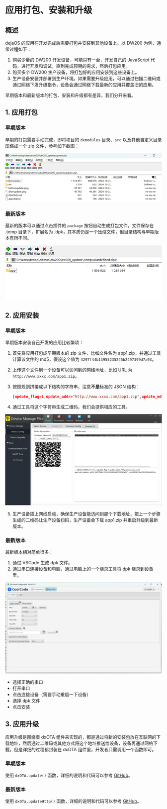 # 应用打包、安装和升级
## 概述

dejaOS 的应用在开发完成后需要打包并安装到其他设备上。以 DW200 为例，通常过程如下：

1. 购买少量的 DW200 开发设备，可能只有一台，开发自己的 JavaScript 代码，进行开发和调试，直到完成预期的需求，然后打包应用。
2. 购买多个 DW200 生产设备，将打包好的应用安装到这些设备上。
3. 生产设备安装并部署到生产环境。如果需要升级应用，可以通过扫描二维码或通过网络下发升级指令，设备会通过网络下载最新的应用并覆盖旧的应用。

早期版本和最新版本的打包、安装和升级都有差异，我们分开来看。

## 1. 应用打包

### 早期版本

早期的打包需要手动完成，即将项目的 `dxmodules` 目录、`src` 以及其他自定义目录压缩成一个 zip 文件，参考如下截图：

![alt text](image/app_zip1.png)

### 最新版本

最新的版本可以通过点击插件的 `package` 按钮自动生成打包文件，文件保存在 .temp 目录下，扩展名为 .dpk，其本质仍是一个压缩文件，但目录结构与早期版本有所不同。

![alt text](image/app_zip2.png)

## 2. 应用安装

### 早期版本

早期版本安装自己开发的应用比较繁琐：

1. 首先将应用打包成早期版本的 zip 文件，比如文件名为 app1.zip，并通过工具计算该文件的 md5，假设这个值为 `4297f44b13955235245b2497399d7a93`。
2. 上传这个文件到一个设备可以访问到的网络地址，比如 URL 为 `http://www.xxxx.com/app1.zip`。
3. 按照规则拼接成以下结构的字符串，注意**不是**标准的 JSON 结构：

    ``` json
    {update_flag=1,update_addr="http://www.xxxx.com/app1.zip",update_md5="4297f44b13955235245b2497399d7a93"}
    ```

4. 通过工具将这个字符串生成二维码，我们会提供相应的工具。

![alt text](image/app_install1.png)

5. 生产设备插上网线启动，确保生产设备能访问到那个下载地址，把上一个步骤生成的二维码让生产设备扫码，生产设备会下载 app1.zip 并重启升级到最新版本。

### 最新版本

最新版本相对简单很多：

1. 通过 VSCode 生成 dpk 文件。
2. 通过串口连接设备和电脑，通过电脑上的一个烧录工具将 dpk 烧录到设备里。

![alt text](image/app_install2.png)

 - 选择正确的串口
 - 打开串口
 - 点击连接设备（需要手动重启一下设备）
 - 选择 dpk 文件
 - 点击安装

## 3. 应用升级

应用升级是围绕着 dxOTA 组件来实现的，都是通过将新的安装包放在互联网的下载地址，然后通过二维码或其他方式将这个地址推送给设备，设备再通过网络下载。但是详细的过程都封装在 dxOTA 组件里，开发者只需调用一个函数即可。

### 早期版本

使用 `dxOTA.update()` 函数，详细的说明和代码可以参考 [GitHub](https://github.com/duoxianwulian/DejaOS/tree/main/demos/dw200/dw200_update)。

### 最新版本

使用 `dxOTa.updateHttp()` 函数，详细的说明和代码可以参考 [GitHub](https://github.com/duoxianwulian/DejaOS/tree/main/demos/dw200/dw200_update_new)。
